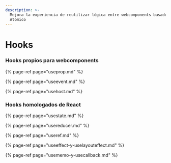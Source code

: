 ```yaml
---
description: >-
  Mejora la experiencia de reutilizar lógica entre webcomponents basados en
  Atomico
---
```


# Hooks

### Hooks propios para webcomponents

{% page-ref page="useprop.md" %}

{% page-ref page="useevent.md" %}

{% page-ref page="usehost.md" %}

### Hooks homologados de React

{% page-ref page="usestate.md" %}

{% page-ref page="usereducer.md" %}

{% page-ref page="useref.md" %}

{% page-ref page="useeffect-y-uselayouteffect.md" %}

{% page-ref page="usememo-y-usecallback.md" %}





### 


